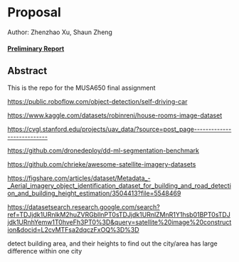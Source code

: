 # Proposal
Author: Zhenzhao Xu, Shaun Zheng

#### [Preliminary Report](./reports/preliminary-report.md)

## Abstract


This is the repo for the MUSA650 final assignment

https://public.roboflow.com/object-detection/self-driving-car

https://www.kaggle.com/datasets/robinreni/house-rooms-image-dataset

https://cvgl.stanford.edu/projects/uav_data/?source=post_page---------------------------

https://github.com/dronedeploy/dd-ml-segmentation-benchmark

https://github.com/chrieke/awesome-satellite-imagery-datasets

https://figshare.com/articles/dataset/Metadata_-_Aerial_imagery_object_identification_dataset_for_building_and_road_detection_and_building_height_estimation/3504413?file=5548469



https://datasetsearch.research.google.com/search?ref=TDJjdk1URnlkM2huZVRGbllnPT0sTDJjdk1URnlZMnR1Y1hsb01BPT0sTDJjdk1URnhYemw1T0hveFh3PT0%3D&query=satellite%20image%20construction&docid=L2cvMTFsa2dqczFxOQ%3D%3D



detect building area, and their heights to find out the city/area has large difference within one city

